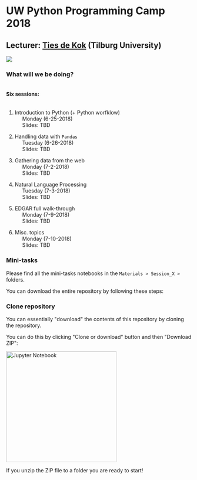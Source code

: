 # UW Python Programming Camp 2018
## Lecturer: <a href="https://www.tiesdekok.com" target="_blank">Ties de Kok</a> (Tilburg University)
 <a href="https://opensource.org/licenses/MIT"><img src="https://img.shields.io/badge/license-MIT-blue.svg"></a>


### What will we be doing?

<span style="display: block; padding-top: 5px"></span>

**Six sessions:**

<span style="display: block; padding-top: 5px"></span>

1) Introduction to Python (+ Python worfklow)  
<span style="padding-left: 20px" class="arrow-right"></span> Monday (6-25-2018)  
<span style="padding-left: 20px" class="arrow-right"></span>Slides: TBD

2) Handling data with `Pandas`  
<span style="padding-left: 20px" class="arrow-right"></span> Tuesday (6-26-2018)    
<span style="padding-left: 20px" class="arrow-right"></span>Slides: TBD

3) Gathering data from the web  
<span style="padding-left: 20px" class="arrow-right"></span> Monday (7-2-2018)    
<span style="padding-left: 20px" class="arrow-right"></span>Slides: TBD

4) Natural Language Processing  
<span style="padding-left: 20px" class="arrow-right"></span> Tuesday (7-3-2018)   
<span style="padding-left: 20px" class="arrow-right"></span>Slides: TBD

5) EDGAR full walk-through  
<span style="padding-left: 20px" class="arrow-right"></span> Monday (7-9-2018)   
<span style="padding-left: 20px" class="arrow-right"></span>Slides: TBD

6) Misc. topics  
<span style="padding-left: 20px" class="arrow-right"></span> Monday (7-10-2018)    
<span style="padding-left: 20px" class="arrow-right"></span>Slides: TBD

### Mini-tasks

Please find all the mini-tasks notebooks in the `Materials > Session_X >` folders.

You can download the entire repository by following these steps:

### Clone repository

You can essentially "download" the contents of this repository by cloning the repository. 

You can do this by clicking "Clone or download" button and then "Download ZIP":

<img src="https://i.imgur.com/Ysak4s3.png" title="Jupyter Notebook" width = 300px/>

If you unzip the ZIP file to a folder you are ready to start!